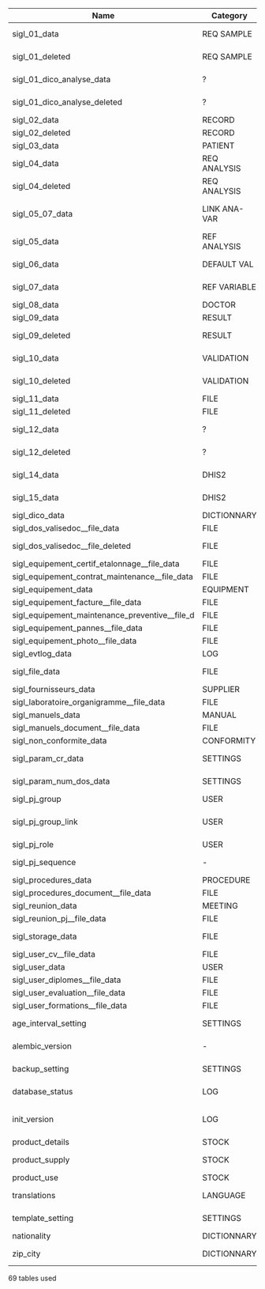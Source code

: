 | Name    	                                 | Category      | Use                                      |
|------------------------------------------------|---------------|------------------------------------------|
| sigl_01_data	                                 | REQ SAMPLE	 | request for a sample                     |
| sigl_01_deleted	                         | REQ SAMPLE    | deleted request for a sample             |
| sigl_01_dico_analyse_data	                 | ?	         | ? update during a merger                 |
| sigl_01_dico_analyse_deleted	                 | ?	         | ? update during a merger                 |
| sigl_02_data	                                 | RECORD	 | record                                   |
| sigl_02_deleted	                         | RECORD	 | record  deleted                          |
| sigl_03_data	                                 | PATIENT	 | patient                                  |
| sigl_04_data	                                 | REQ ANALYSIS	 | request for analysis                     |
| sigl_04_deleted	                         | REQ ANALYSIS	 | deleted request for analysis             |
| sigl_05_07_data	                         | LINK ANA-VAR	 | link between analysis and variable       |
| sigl_05_data	                                 | REF ANALYSIS	 | analysis details                         |
| sigl_06_data	                                 | DEFAULT VAL	 | valeurs du menu préférences              |
| sigl_07_data	                                 | REF VARIABLE	 | définition variable analyse              |
| sigl_08_data	                                 | DOCTOR	 | doctor                                   |
| sigl_09_data	                                 | RESULT	 | résultat analyse                         |
| sigl_09_deleted	                         | RESULT	 | résultat analyse supprimé                |
| sigl_10_data	                                 | VALIDATION	 | validation résultat analyse              |
| sigl_10_deleted	                         | VALIDATION	 | validation résultat supprimée            |
| sigl_11_data	                                 | FILE	         | report file                              |
| sigl_11_deleted	                         | FILE	         | report file deleted                      |
| sigl_12_data	                                 | ?	         | ? update during a merger                 |
| sigl_12_deleted	                         | ?	         | ? update during a merger                 |
| sigl_14_data	                                 | DHIS2	 | surveillance epidemio et dhis2           |
| sigl_15_data	                                 | DHIS2	 | details sruveillance epidemio            |
| sigl_dico_data	                         | DICTIONNARY	 | dictionnary                              |
| sigl_dos_valisedoc__file_data	                 | FILE	         | attached file                            |
| sigl_dos_valisedoc__file_deleted	         | FILE	         | deleted attachment                       |
| sigl_equipement_certif_etalonnage__file_data	 | FILE	         | attached file                            |
| sigl_equipement_contrat_maintenance__file_data | FILE	         | attached file                            |
| sigl_equipement_data	                         | EQUIPMENT	 | equipement                               |
| sigl_equipement_facture__file_data	         | FILE	         | attached file                            |
| sigl_equipement_maintenance_preventive__file_d | FILE    	 | attached file                            |
| sigl_equipement_pannes__file_data	         | FILE    	 | attached file                            |
| sigl_equipement_photo__file_data	         | FILE    	 | attached file                            |
| sigl_evtlog_data	                         | LOG	         | log evenement                            |
| sigl_file_data	                         | FILE	         | info fichier (chemin, hash...)           |
| sigl_fournisseurs_data	                 | SUPPLIER	 | fournisseur                              |
| sigl_laboratoire_organigramme__file_data	 | FILE	         | attached file                            |
| sigl_manuels_data	                         | MANUAL	 | manuel                                   |
| sigl_manuels_document__file_data	         | FILE	         | attached file                            |
| sigl_non_conformite_data	                 | CONFORMITY	 | non conformité                           |
| sigl_param_cr_data	                         | SETTINGS	 | paramètre compte-rendu                   |
| sigl_param_num_dos_data	                 | SETTINGS	 | paramètre numéro de dossier              |
| sigl_pj_group	                                 | USER	         | login and id_group                       |
| sigl_pj_group_link	                         | USER	         | id_group, id_group_parent et id_role     |
| sigl_pj_role	                                 | USER    	 | role utilisateur                         |
| sigl_pj_sequence	                         | -	         | dernier numéro (dossier, facture)        |
| sigl_procedures_data	                         | PROCEDURE	 | procédure                                |
| sigl_procedures_document__file_data     	 | FILE	         | attached file                            |
| sigl_reunion_data	                         | MEETING	 | réunion                                  |
| sigl_reunion_pj__file_data	                 | FILE	         | attached file                            |
| sigl_storage_data	                         | FILE	         | chemin de stockage fichier               |
| sigl_user_cv__file_data	                 | FILE	         | attached file                            |
| sigl_user_data	                         | USER	         | utilisateur                              |
| sigl_user_diplomes__file_data	                 | FILE	         | attached file                            |
| sigl_user_evaluation__file_data	         | FILE	         | attached file                            |
| sigl_user_formations__file_data	         | FILE	         | attached file                            |
| age_interval_setting	                         | SETTINGS	 | paramètre interval age                   |
| alembic_version	                         | -       	 | numéro de version migration alembic      |
| backup_setting	                         | SETTINGS	 | paramètre sauvegarde                     |
| database_status	                         | LOG	         | statut du dernier import référentiel     |
| init_version                                   | LOG           | use to start process after alembic once  |
| product_details	                         | STOCK	 | fiche produit                            |
| product_supply	                         | STOCK	 | approvisionnement produit                |
| product_use	                                 | STOCK	 | product used                             |
| translations  	                         | LANGUAGE	 | translations for search fields           |
| template_setting	                         | SETTINGS	 | setting for PDF template                 |
| nationality   	                         | DICTIONNARY	 | list of nationality                      |
| zip_city      	                         | DICTIONNARY	 | list of zip code and city                |

69 tables used
